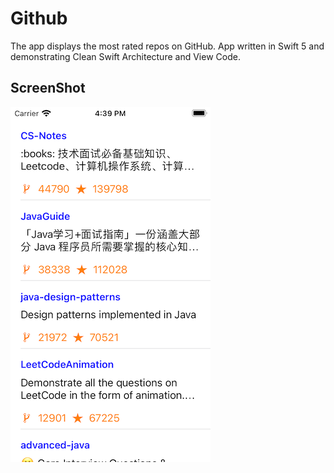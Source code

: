 # Github
The app displays the most rated repos on GitHub. App written in Swift 5 and demonstrating Clean Swift Architecture and View Code.

## ScreenShot
![Screenshot](screenshot.png)
